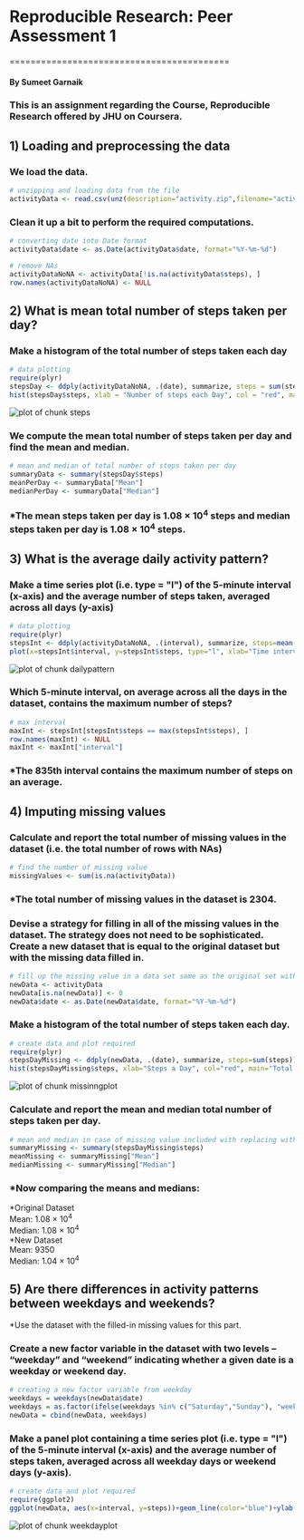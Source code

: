 # Reproducible Research: Peer Assessment 1
==========================================
#### By Sumeet Garnaik

### This is an assignment regarding the Course, Reproducible Research offered by JHU on Coursera.

## 1) Loading and preprocessing the data

### We load the data.

```r
# unzipping and loading data from the file
activityData <- read.csv(unz(description="activity.zip",filename="activity.csv"),stringsAsFactors=F)
```


### Clean it up a bit to perform the required computations.

```r
# converting date into Date format
activityData$date <- as.Date(activityData$date, format="%Y-%m-%d")

# remove NAs
activityDataNoNA <- activityData[!is.na(activityData$steps), ]
row.names(activityDataNoNA) <- NULL
```
## 2) What is mean total number of steps taken per day?

### Make a histogram of the total number of steps taken each day

```r
# data plotting
require(plyr)
stepsDay <- ddply(activityDataNoNA, .(date), summarize, steps = sum(steps))
hist(stepsDay$steps, xlab = "Number of steps each Day", col = "red", main = "Total Number of Steps Taken Each Day")
```

![plot of chunk steps](figure/steps.png) 

### We compute the mean total number of steps taken per day and find the mean and median.

```r
# mean and median of total number of steps taken per day
summaryData <- summary(stepsDay$steps)
meanPerDay <- summaryData["Mean"]
medianPerDay <- summaryData["Median"]
```

### *The mean steps taken per day is 1.08 &times; 10<sup>4</sup> steps and median steps taken per day is 1.08 &times; 10<sup>4</sup> steps.

## 3) What is the average daily activity pattern?

### Make a time series plot (i.e. type = "l") of the 5-minute interval (x-axis) and the average number of steps taken, averaged across all days (y-axis)

```r
# data plotting
require(plyr)
stepsInt <- ddply(activityDataNoNA, .(interval), summarize, steps=mean(steps))
plot(x=stepsInt$interval, y=stepsInt$steps, type="l", xlab="Time interval of 5 mins", ylab="Average number of steps", main="Average daily activity pattern")
```

![plot of chunk dailypattern](figure/dailypattern.png) 

### Which 5-minute interval, on average across all the days in the dataset, contains the maximum number of steps?

```r
# max interval
maxInt <- stepsInt[stepsInt$steps == max(stepsInt$steps), ]
row.names(maxInt) <- NULL
maxInt <- maxInt["interval"]
```

### *The 835th interval contains the maximum number of steps on an average.

## 4) Imputing missing values

### Calculate and report the total number of missing values in the dataset (i.e. the total number of rows with NAs)

```r
# find the number of missing value
missingValues <- sum(is.na(activityData))
```

### *The total number of missing values in the dataset is 2304.

### Devise a strategy for filling in all of the missing values in the dataset. The strategy does not need to be sophisticated.  Create a new dataset that is equal to the original dataset but with the missing data filled in.

```r
# fill up the missing value in a data set same as the original set without the NAs
newData <- activityData
newData[is.na(newData)] <- 0
newData$date <- as.Date(newData$date, format="%Y-%m-%d")
```


### Make a histogram of the total number of steps taken each day.

```r
# create data and plot required
require(plyr)
stepsDayMissing <- ddply(newData, .(date), summarize, steps=sum(steps))
hist(stepsDayMissing$steps, xlab="Steps a Day", col="red", main="Total number of steps taken per day - NA replaced with 0")
```

![plot of chunk missinngplot](figure/missinngplot.png) 


### Calculate and report the mean and median total number of steps taken per day.

```r
# mean and median in case of missing value included with replacing with 0
summaryMissing <- summary(stepsDayMissing$steps)
meanMissing <- summaryMissing["Mean"]
medianMissing <- summaryMissing["Median"]
```

### *Now comparing the means and medians:
*Original Dataset  
Mean: 1.08 &times; 10<sup>4</sup>  
Median: 1.08 &times; 10<sup>4</sup>  
*New Dataset  
Mean: 9350  
Median: 1.04 &times; 10<sup>4</sup>

## 5) Are there differences in activity patterns between weekdays and weekends?

*Use the dataset with the filled-in missing values for this part.

### Create a new factor variable in the dataset with two levels – “weekday” and “weekend” indicating whether a given date is a weekday or weekend day.

```r
# creating a new factor variable from weekday
weekdays = weekdays(newData$date)
weekdays = as.factor(ifelse(weekdays %in% c("Saturday","Sunday"), "weekend", "weekday"))
newData = cbind(newData, weekdays)
```

### Make a panel plot containing a time series plot (i.e. type = "l") of the 5-minute interval (x-axis) and the average number of steps taken, averaged across all weekday days or weekend days (y-axis).

```r
# create data and plot required
require(ggplot2)
ggplot(newData, aes(x=interval, y=steps))+geom_line(color="blue")+ylab("Number of steps")+facet_wrap(~weekdays, ncol=1)
```

![plot of chunk weekdayplot](figure/weekdayplot.png) 
